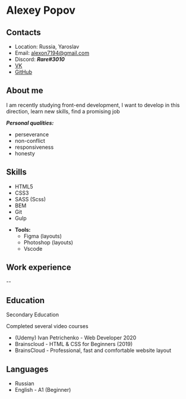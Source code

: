 #  Alexey Popov
## Contacts
- Location: Russia, Yaroslav
- Email: alexon7194@gmail.com
- Discord: ***Rare#3010***
- [VK](https://vk.com/alexon216)
- [GitHub](https://github.com/alexon94)

## About me
I am recently studying front-end development, I want to develop in this direction, learn new skills, find a promising job

***Personal qualities:***
- perseverance
- non-conflict
- responsiveness
- honesty

## Skills
- HTML5
- CSS3
- SASS (Scss)
- BEM
- Git
- Gulp
* **Tools:**
   - Figma (layouts)
   - Photoshop (layouts)
   - Vscode

## Work experience
--

## Education
Secondary Education

Completed several video courses
- (Udemy) Ivan Petrichenko - Web Developer 2020 
- Brainscloud - HTML & CSS for Beginners (2019)
- BrainsCloud - Professional, fast and comfortable website layout

## Languages
- Russian
- English - A1 (Beginner)